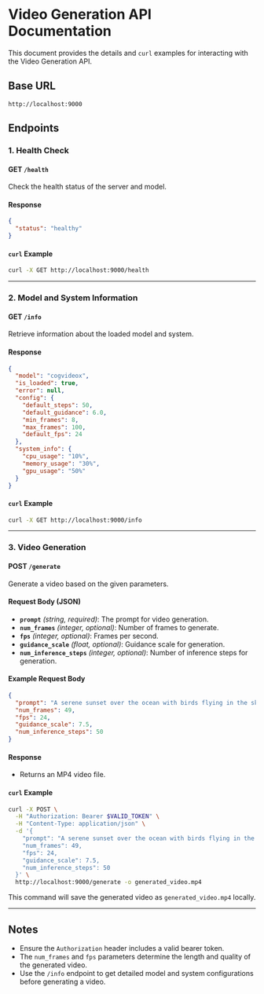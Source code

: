 # Video Generation API Documentation

This document provides the details and `curl` examples for interacting with the Video Generation API.

## Base URL

```
http://localhost:9000
```

## Endpoints

### 1. **Health Check**

#### **GET** `/health`

Check the health status of the server and model.

#### Response
```json
{
  "status": "healthy"
}
```

#### `curl` Example
```bash
curl -X GET http://localhost:9000/health
```

---

### 2. **Model and System Information**

#### **GET** `/info`

Retrieve information about the loaded model and system.

#### Response
```json
{
  "model": "cogvideox",
  "is_loaded": true,
  "error": null,
  "config": {
    "default_steps": 50,
    "default_guidance": 6.0,
    "min_frames": 8,
    "max_frames": 100,
    "default_fps": 24
  },
  "system_info": {
    "cpu_usage": "10%",
    "memory_usage": "30%",
    "gpu_usage": "50%"
  }
}
```

#### `curl` Example
```bash
curl -X GET http://localhost:9000/info
```

---

### 3. **Video Generation**

#### **POST** `/generate`

Generate a video based on the given parameters.

#### Request Body (JSON)
- **`prompt`** *(string, required)*: The prompt for video generation.
- **`num_frames`** *(integer, optional)*: Number of frames to generate.
- **`fps`** *(integer, optional)*: Frames per second.
- **`guidance_scale`** *(float, optional)*: Guidance scale for generation.
- **`num_inference_steps`** *(integer, optional)*: Number of inference steps for generation.

#### Example Request Body
```json
{
  "prompt": "A serene sunset over the ocean with birds flying in the sky.",
  "num_frames": 49,
  "fps": 24,
  "guidance_scale": 7.5,
  "num_inference_steps": 50
}
```

#### Response
- Returns an MP4 video file.

#### `curl` Example
```bash
curl -X POST \
  -H "Authorization: Bearer $VALID_TOKEN" \
  -H "Content-Type: application/json" \
  -d '{
    "prompt": "A serene sunset over the ocean with birds flying in the sky.",
    "num_frames": 49,
    "fps": 24,
    "guidance_scale": 7.5,
    "num_inference_steps": 50
  }' \
  http://localhost:9000/generate -o generated_video.mp4
```

This command will save the generated video as `generated_video.mp4` locally.

---

## Notes
- Ensure the `Authorization` header includes a valid bearer token.
- The `num_frames` and `fps` parameters determine the length and quality of the generated video.
- Use the `/info` endpoint to get detailed model and system configurations before generating a video.



